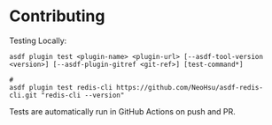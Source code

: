 # Contributing

Testing Locally:

```shell
asdf plugin test <plugin-name> <plugin-url> [--asdf-tool-version <version>] [--asdf-plugin-gitref <git-ref>] [test-command*]

#
asdf plugin test redis-cli https://github.com/NeoHsu/asdf-redis-cli.git "redis-cli --version"
```

Tests are automatically run in GitHub Actions on push and PR.
